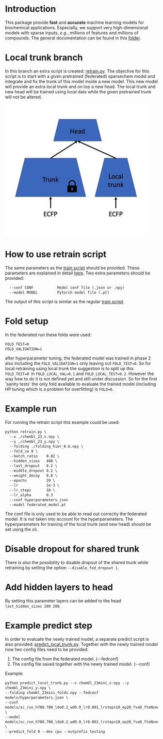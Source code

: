 # Introduction

This package provide **fast** and **accurate** machine learning models for biochemical applications.
Especially, we support very high-dimensional models with sparse inputs, *e.g.*, millions of features and millions of compounds.
The general documentation can be found in this [folder](docs/).

# Local trunk branch

In this branch an extra script is created: [retrain.py](examples/chembl/retrain.py). The objective for this script is to start with a given pretrained (federated) sparsechem model and integrate and fix the trunk of this model inside a new model. This new model will provide an extra local trunk and on top a new head. The local trunk and new head will be trained using local data while the given pretrained trunk will not be altered.

![structure model](docs/local_trunk.png "Local Trunk model")

# How to use retrain script

The same parameters as the [train script](example/chembl/train.py) should be provided. These parameters are explained in detail [here](docs/main.md). Two extra parameters should be provided:

```
  --conf CONF           Model conf file (.json or .npy)
  --model MODEL         Pytorch model file (.pt)
```

The output of this script is similar as the regular [train script](example/chembl/train.py).

# Fold setup

In the federated run these folds were used:

```
FOLD_TEST=0
FOLD_VALIDATION=1
```

after hyperparameter tuning, the federated model was trained in phase 2 also including the `FOLD_VALIDATION=1` only leaving out `FOLD_TEST=0`. So for local retraining using local trunk the suggestion is to split up this `FOLD_TEST=0 `in `FOLD_LOCAL_VAL=0.1` and `FOLD_LOCAL_TEST=0.2`. However the way how to do it is not defined yet and still under discussion. So for the first 'sanity tests' the only fold available to evaluate the trained model (including HP tuning which is a problem for overfitting) is `FOLD=0`.

# Example run

For running the retrain script this example could be used:

```
python retrain.py \
  --x ./chembl_23_x.npy \
  --y ./chembl_23_y.npy \
  --folding ./folding_hier_0.6.npy \
  --fold_va 0 \
  --batch_ratio    0.02 \
  --hidden_sizes   400 \
  --last_dropout   0.2 \
  --middle_dropout 0.2 \
  --weight_decay   0.0 \
  --epochs         20 \
  --lr             1e-3 \
  --lr_steps       10 \
  --lr_alpha       0.3
  --conf hyperparameters.json
  --model federated_model.pt
```

The conf file is only used to be able to read out correctly the federated model. It is not taken into account for the hyperparameters. The hyperparameters for training of the local trunk (and new head) should be set using the cli.

# Disable dropout for shared trunk

There is also the possibility to disable dropout of the shared trunk while retraining by setting the option `--disable_fed_dropout 1`.

# Add hidden layers to head

By setting this parameter layers can be added to the head `last_hidden_sizes 200 200`.

# Example predict step

In order to evaluate the newly trained model, a separate predict script is also provided: [predict_local_trunk.py](examples/chembl/predict_local_trunk.py). Together with the newly trained model now two config files need to be provided:
1. The config file from the federated model. (--fedconf)
2. The config file saved together with the newly trained model. (--conf)

Example:
```
python predict_local_trunk.py --x chembl_23mini_x.npy --y chembl_23mini_y.npy \
--folding chembl_23mini_folds.npy --fedconf models/hyperparameters.json \
--conf models/sc_run_h700.700_ldo0.2_wd0.0_lr0.001_lrsteps10_ep20_fva0_fteNone.json \
--model models/sc_run_h700.700_ldo0.2_wd0.0_lr0.001_lrsteps10_ep20_fva0_fteNone.pt \
--predict_fold 0 --dev cpu --outprefix testing
```
